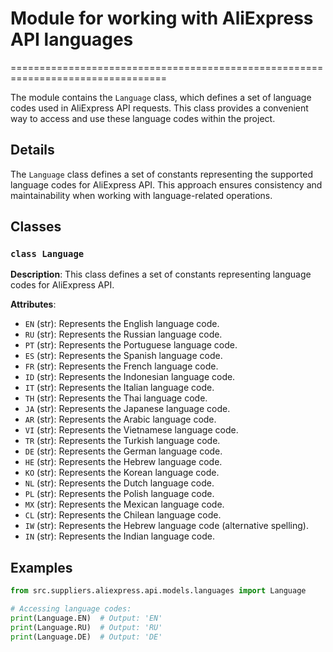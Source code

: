# Module for working with AliExpress API languages
=================================================================================

The module contains the `Language` class, which defines a set of language codes used in AliExpress API requests. This class provides a convenient way to access and use these language codes within the project.

## Details

The `Language` class defines a set of constants representing the supported language codes for AliExpress API. This approach ensures consistency and maintainability when working with language-related operations.

## Classes

### `class Language`

**Description**: This class defines a set of constants representing language codes for AliExpress API.

**Attributes**:

- `EN` (str): Represents the English language code.
- `RU` (str): Represents the Russian language code.
- `PT` (str): Represents the Portuguese language code.
- `ES` (str): Represents the Spanish language code.
- `FR` (str): Represents the French language code.
- `ID` (str): Represents the Indonesian language code.
- `IT` (str): Represents the Italian language code.
- `TH` (str): Represents the Thai language code.
- `JA` (str): Represents the Japanese language code.
- `AR` (str): Represents the Arabic language code.
- `VI` (str): Represents the Vietnamese language code.
- `TR` (str): Represents the Turkish language code.
- `DE` (str): Represents the German language code.
- `HE` (str): Represents the Hebrew language code.
- `KO` (str): Represents the Korean language code.
- `NL` (str): Represents the Dutch language code.
- `PL` (str): Represents the Polish language code.
- `MX` (str): Represents the Mexican language code.
- `CL` (str): Represents the Chilean language code.
- `IW` (str): Represents the Hebrew language code (alternative spelling).
- `IN` (str): Represents the Indian language code.


## Examples

```python
from src.suppliers.aliexpress.api.models.languages import Language

# Accessing language codes:
print(Language.EN)  # Output: 'EN'
print(Language.RU)  # Output: 'RU'
print(Language.DE)  # Output: 'DE'
```